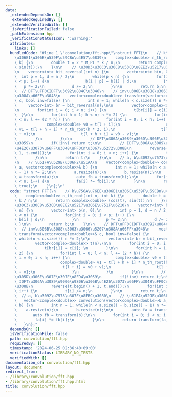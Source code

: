 ```yaml
---
data:
  _extendedDependsOn: []
  _extendedRequiredBy: []
  _extendedVerifiedWith: []
  _isVerificationFailed: false
  _pathExtension: hpp
  _verificationStatusIcon: ':warning:'
  attributes:
    links: []
  bundledCode: "#line 1 \"convolution/fft.hpp\"\nstruct FFT{\n    // k\u756A\u76EE\
    \u306E1\u306E\u539F\u59CBn\u4E57\u6839\n    complex<double> n_th_root(int n, int\
    \ k) {\n        double t = 2 * M_PI * k / n;\n        return complex<double> (cos(t),\
    \ sin(t));\n    }\n\n    // \u30D3\u30C3\u30C8\u53CD\u8EE2\u5217\u306E\u751F\u6210\
    \n    vector<int> bit_reversal(int n) {\n        vector<int> b(n, 0);\n      \
    \  int p = 1, d = n / 2;\n        while(p < n) {\n            for(int i = 0; i\
    \ < p; i++) {\n                b[i | p] = b[i] | d;\n            }\n         \
    \   p *= 2;\n            d /= 2;\n        }\n\n        return b;\n    }\n\n  \
    \  // DFT\uFF0CIDFT\u3092\u884C\u3046\n    // inv\u306B\u3088\u3063\u3066\u5207\
    \u308A\u66FF\u3048\n    vector<complex<double>> transform(vector<complex<double>>&\
    \ c, bool inv=false) {\n        int n = 1; while(n < c.size()) n *= 2;\n\n   \
    \     vector<int> br = bit_reversal(n);\n\n        vector<complex<double>> t(n);\n\
    \n        for(int i = 0; i < n; i++) {\n            t[br[i]] = c[i]; \n      \
    \  }\n\n        for(int h = 1; h < n; h *= 2) {\n            for(int l = 0; l\
    \ < n; l += (2 * h)) {\n                for(int i = 0; i < h; i++) {\n       \
    \             complex<double> v0 = t[l + i];\n                    complex<double>\
    \ v1 = t[l + h + i] * n_th_root(h * 2, i);\n                    t[l + i] = v0\
    \ + v1;\n                    t[l + h + i] = v0 - v1;\n                }\n    \
    \        }\n        }\n\n        // DFT\u306A\u3089\u305D\u306E\u307E\u307E\u8FD4\
    \u3059\n        if(!inv) return t;\n\n        // IDFT\u306A\u3089\u9006\u9806\u306B\
    \u4E26\u3073\u66FF\u3048\uFF0Cn\u3067\u5272\u308B\n        reverse(t.begin() +\
    \ 1, t.end());\n        for(int i = 0; i < n; i++) {\n            t[i] /= n;\n\
    \        }\n\n        return t;\n    }\n\n    // a, b\u3092\u7573\u307F\u8FBC\u3080\
    \n    // \u51FA\u529B\u306F2\u51AA\n    vector<complex<double>> convolution(vector<complex<double>>&\
    \ a, vector<complex<double>>& b) {\n        int n = 1; while(n < a.size() + b.size()\
    \ - 1) n *= 2;\n\n        a.resize(n);\n        b.resize(n);\n\n        auto fa\
    \ = transform(a);\n        auto fb = transform(b);\n\n        for(int i = 0; i\
    \ < n; i++) {\n            fa[i] *= fb[i];\n        }\n\n        return transform(fa,\
    \ true);\n    }\n};\n"
  code: "struct FFT{\n    // k\u756A\u76EE\u306E1\u306E\u539F\u59CBn\u4E57\u6839\n\
    \    complex<double> n_th_root(int n, int k) {\n        double t = 2 * M_PI *\
    \ k / n;\n        return complex<double> (cos(t), sin(t));\n    }\n\n    // \u30D3\
    \u30C3\u30C8\u53CD\u8EE2\u5217\u306E\u751F\u6210\n    vector<int> bit_reversal(int\
    \ n) {\n        vector<int> b(n, 0);\n        int p = 1, d = n / 2;\n        while(p\
    \ < n) {\n            for(int i = 0; i < p; i++) {\n                b[i | p] =\
    \ b[i] | d;\n            }\n            p *= 2;\n            d /= 2;\n       \
    \ }\n\n        return b;\n    }\n\n    // DFT\uFF0CIDFT\u3092\u884C\u3046\n  \
    \  // inv\u306B\u3088\u3063\u3066\u5207\u308A\u66FF\u3048\n    vector<complex<double>>\
    \ transform(vector<complex<double>>& c, bool inv=false) {\n        int n = 1;\
    \ while(n < c.size()) n *= 2;\n\n        vector<int> br = bit_reversal(n);\n\n\
    \        vector<complex<double>> t(n);\n\n        for(int i = 0; i < n; i++) {\n\
    \            t[br[i]] = c[i]; \n        }\n\n        for(int h = 1; h < n; h *=\
    \ 2) {\n            for(int l = 0; l < n; l += (2 * h)) {\n                for(int\
    \ i = 0; i < h; i++) {\n                    complex<double> v0 = t[l + i];\n \
    \                   complex<double> v1 = t[l + h + i] * n_th_root(h * 2, i);\n\
    \                    t[l + i] = v0 + v1;\n                    t[l + h + i] = v0\
    \ - v1;\n                }\n            }\n        }\n\n        // DFT\u306A\u3089\
    \u305D\u306E\u307E\u307E\u8FD4\u3059\n        if(!inv) return t;\n\n        //\
    \ IDFT\u306A\u3089\u9006\u9806\u306B\u4E26\u3073\u66FF\u3048\uFF0Cn\u3067\u5272\
    \u308B\n        reverse(t.begin() + 1, t.end());\n        for(int i = 0; i < n;\
    \ i++) {\n            t[i] /= n;\n        }\n\n        return t;\n    }\n\n  \
    \  // a, b\u3092\u7573\u307F\u8FBC\u3080\n    // \u51FA\u529B\u306F2\u51AA\n \
    \   vector<complex<double>> convolution(vector<complex<double>>& a, vector<complex<double>>&\
    \ b) {\n        int n = 1; while(n < a.size() + b.size() - 1) n *= 2;\n\n    \
    \    a.resize(n);\n        b.resize(n);\n\n        auto fa = transform(a);\n \
    \       auto fb = transform(b);\n\n        for(int i = 0; i < n; i++) {\n    \
    \        fa[i] *= fb[i];\n        }\n\n        return transform(fa, true);\n \
    \   }\n};"
  dependsOn: []
  isVerificationFile: false
  path: convolution/fft.hpp
  requiredBy: []
  timestamp: '2024-06-25 02:36:40+09:00'
  verificationStatus: LIBRARY_NO_TESTS
  verifiedWith: []
documentation_of: convolution/fft.hpp
layout: document
redirect_from:
- /library/convolution/fft.hpp
- /library/convolution/fft.hpp.html
title: convolution/fft.hpp
---
```

